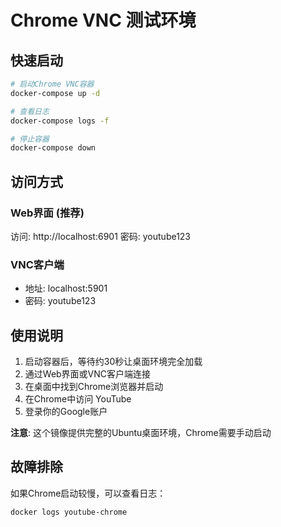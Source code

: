 # Chrome VNC 测试环境

## 快速启动

```bash
# 启动Chrome VNC容器
docker-compose up -d

# 查看日志
docker-compose logs -f

# 停止容器
docker-compose down
```

## 访问方式

### Web界面 (推荐)
访问: http://localhost:6901
密码: youtube123

### VNC客户端
- 地址: localhost:5901
- 密码: youtube123

## 使用说明

1. 启动容器后，等待约30秒让桌面环境完全加载
2. 通过Web界面或VNC客户端连接
3. 在桌面中找到Chrome浏览器并启动
4. 在Chrome中访问 YouTube
5. 登录你的Google账户

**注意**: 这个镜像提供完整的Ubuntu桌面环境，Chrome需要手动启动

## 故障排除

如果Chrome启动较慢，可以查看日志：
```bash
docker logs youtube-chrome
```